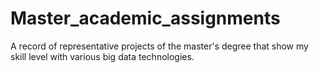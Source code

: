 # Master_academic_assignments
A record of representative projects of the master's degree that show my skill level with various big data technologies. 
